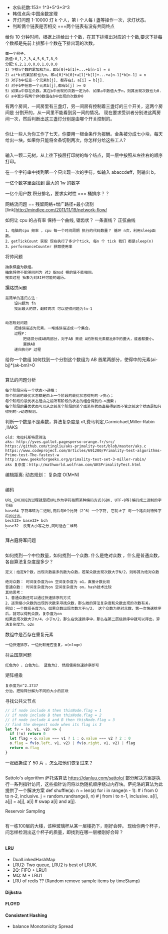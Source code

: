 - 水仙花数:153= 1^3+5^3+3^3
- 韩信点兵:中国余数定理
- 开灯问题 1-10000 灯 k 个人，第 i 个人每 i 盏等操作一次，求灯状态。
- 判断俩个链表是否相交 ===两个链表有没有共同终点

 给你 10 分钟时间，根据上排给出十个数，在其下排填出对应的十个数,要求下排每个数都是先前上排那十个数在下排出现的次数。
```
举一个例子，
数值:0,1,2,3,4,5,6,7,8,9
分配:6,2,1,0,0,0,1,0,0,0
1）下排n个数的累加和为n，即b[0]+b[1]+...+b[n-1] = n
2）ai*bi的累加和也为n，即a[0]*b[0]+a[1]*b[1]+...+a[n-1]*b[n-1] = n
3）对于b中任意一个元素b[j], 都存在i，a[i] = b[j].
4）对于b中任意一个元素b[j],都有b[j] >= 0
5）如果a中存在负数。其在b中出现的次数一定为0. 如果a中数值大于n，则其出现次数也为0.
6）a中至少有两个非0数值在b中出现的次数非0
```



有两个房间，一间房里有三盏灯，另一间房有控制着三盏灯的三个开关，这两个房间是 分割开的，从一间里不能看到另一间的情况。 现在要求受训者分别进这两房间一次，然后判断出这三盏灯分别是由哪个开关控制的。
````
````
你让一些人为你工作了七天，你要用一根金条作为报酬。金条被分成七小块，每天给出一块。如果你只能将金条切割两次，你怎样分给这些工人?
````
````
输入一颗二元树，从上往下按层打印树的每个结点，同一层中按照从左往右的顺序打印。

在一个字符串中找到第一个只出现一次的字符。如输入 abaccdeff，则输出 b。

一亿个数字里面找到 最大的 1w 的数字

一亿个用户数 积分排名，要求实时性 === 桶排序？？

网络流问题 == 残留网络+增广路径+最小流割 [link]http://mindlee.com/2011/11/19/network-flow/

如何让 cpu 的占有率 保持一个曲线, 锯齿状？ 一条直线？ 正弦曲线

```
1、电脑的cpu 频率 ，cpu 每一个时间周期 执行的代码数量？ 循环 n次，利用sleep函数。
2、getTickCount 获取 现在执行了多少个tick, 每n 个 tick 我们 都是sleep(n)
3、performanceCounter 获取使用率
```

将帅问题

```
抽象棋盘为数组。
抽象将帅不能够同列为 对3 取mod 模的值不能相同。
搜索过程 抽象为对81钟可能的遍历。
```

摞烙饼问题

```
最简单的递归方法：
    设问题为 fn
    找出最大的饼，翻转两次 可以使得问题为fn-1


动态规划问题
    把烙饼描述为元素，一堆烙饼描述成一个集合。
    过程P：
        把烙饼分成AB两部分，对于AB 来说 A的所有元素都比B中的要大，或者都要小。
        置换AB
    递归执行P 过程
```

给你一个数组 如何找到一个分割这个数组为 AB 首尾两部分，使得中的元素(ai-bj)\*(ak-bm)>0
```
```

算法的问题分析
```
每个阶段只有一个状态->递推；
每个阶段的最优状态都是由上一个阶段的最优状态得到的->贪心；
每个阶段的最优状态是由之前所有阶段的状态的组合得到的->搜索；
每个阶段的最优状态可以从之前某个阶段的某个或某些状态直接得到而不管之前这个状态是如何得到的->动态规划。
```
判断一个数是不是素数，算法复杂度是 o1,费马判定,Carmichael,Miller-Rabin ,!!AKS
```
old: 埃拉托斯特尼筛法
aks: http://yves.gallot.pagesperso-orange.fr/src/
https://github.com/tingliu/aks-primality-test/blob/master/aks.c
https://www.codeproject.com/Articles/691200/Primality-test-algorithms-Prime-test-The-fastest-w
http://www.geeksforgeeks.org/primality-test-set-3-miller-rabin/
aks 复杂度：http://mathworld.wolfram.com/AKSPrimalityTest.html
```
编辑距离: 动态规划： 复杂度 O(M\*N)
````
````
编码
```
URL_ENCODE的过程就是把URL作为字符按照某种编码方式(GBK, UTF-8等)编码成二进制的字节码
base64 字符串转为二进制,而后每6个比特（2^6）一个字符, 它防止了 每一个路由对特殊字符的过滤。
bech32= base32+ bch
base32  没有大小写之分,同时适合二维码
`
```

拜占庭将军问题
````
````
如何找到一个中位数量，如何找到一个众数. 什么是绝对众数 ，什么是普通众数， 各自算法复杂度是多少？

```
定义：给定N个数，出现次数最多的数为众数，若某众数出现次数大于N/2，则称其为绝对众数

绝对众数： 时间复杂度为on 空间复杂度为 o1，直接计数比较
普通众数： 时间复杂度为on 空间复杂度为 on，hash技术比较
其他思考：
1、普通众数还可以通过快速排序的方式
2、逐渐缩小众数的出现的次数来寻找众数，那么她的算法复杂度和众数出现的次数有关。
例如：一个数组长度为n，如果众数出现次数大于n/2， 这个众数为绝对众数，第一次快速排序后，就可以得到众数，复杂度为on
如果出现次数大于n/4，小于n/2，那么在快速排序中，那么在第二层级排序中就可以得出，算法复杂度为，o2n
```
数组中是否存在重复元素
```
一边快速排序，一边比较是否重复，o(nlogn）
```
荷兰国旗问题
```
红色为0 ，白色为1， 蓝色为2. 然后使用快速排序即可
```
矩阵相乘
```
复杂度为n^2.3737
分治，把矩阵分解为不同的大小的区块
```
寻找公共父节点
```javascript
// if node include A then thisNode.flag = 1
// if node include B then thisNode.flag = 2
// if node include A and B then thisNode.flag = 3
// find the deepest node when its flag is 3
let fv = (o, v1, v2) => {
  if (!o) return 0
  let flag = o.value === v1 ? 1 : o.value === v2 ? 2 : 0
  o.flag = fv(o.left, v1, v2) | fv(o.right, v1, v2) | flag
  return o.flag
}
```

一张纸撕成了 50 片 ，怎么把他们恢复过来？
````
````
Sattolo's algorithm 萨托洛算法 https://danluu.com/sattolo/ 部分解决方案是执行一系列指针访问，这些指针访问将以伪随机顺序绕过内存块。萨托洛的算法为此提供了一个解决方案
def shuffle(a):
    n = len(a)
    for i in range(n - 1):  # i from 0 to n-2, inclusive.
        j = random.randrange(i, n)  # j from i to n-1, inclusive.
        a[i], a[j] = a[j], a[i]  # swap a[i] and a[j].

Reservoir Sampling
````
````
有一栋100层的大楼，该种玻璃杯从某一层楼扔下，刚好会碎。   现给你两个杯子，问怎样检测出这个杯子的质量，即找到在哪一层楼刚好会碎？
````
````

#### LRU
- DualLinkedHashMap
- LRU2: Two queue, LRU2 is best of LRUK.
- 2Q: FIFO + LRU1
- MQ: M * LRU1
- LRU of redis ?? (Random remove sample items by timeStamp)

#### Dijkstra 
#### FLOYD

#### Consistent Hashing
- balance Monotonicity Spread
